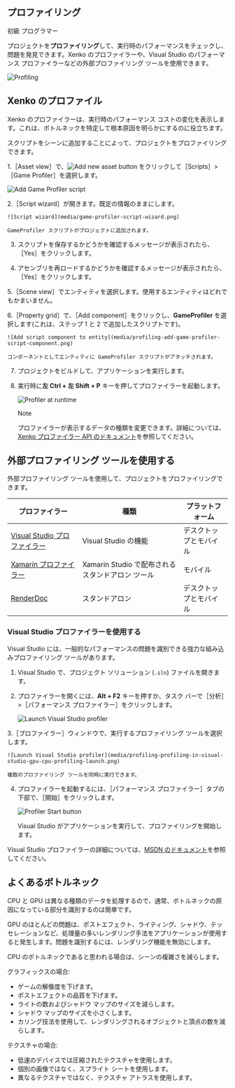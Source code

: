 ## プロファイリング

<span class="label label-doc-level">初級</span>
<span class="label label-doc-audience">プログラマー</span>

プロジェクトを**プロファイリング**して、実行時のパフォーマンスをチェックし、問題を発見できます。Xenko のプロファイラーや、Visual Studio のパフォーマンス プロファイラーなどの外部プロファイリング ツールを使用できます。

![Profiling](media/profiling.png)

## Xenko のプロファイル

Xenko のプロファイラーは、実行時のパフォーマンス コストの変化を表示します。これは、ボトルネックを特定して根本原因を明らかにするのに役立ちます。

スクリプトをシーンに追加することによって、プロジェクトをプロファイリングできます。

1.［Asset view］で、![Add new asset button](media/profiling-add-new-asset-button.png) をクリックして［Scripts］>［Game Profiler］を選択します。

 ![Add Game Profiler script](media/profiling-add-game-profiler-script.png)

2.［Script wizard］が開きます。既定の情報のままにします。

    ![Script wizard](media/game-profiler-script-wizard.png)

    GameProfiler スクリプトがプロジェクトに追加されます。

3. スクリプトを保存するかどうかを確認するメッセージが表示されたら、［Yes］をクリックします。

4. アセンブリを再ロードするかどうかを確認するメッセージが表示されたら、［Yes］をクリックします。

5.［Scene view］でエンティティを選択します。使用するエンティティはどれでもかまいません。

6.［Property grid］で、［Add component］をクリックし、**GameProfiler** を選択します(これは、ステップ 1 と 2 で追加したスクリプトです)。

    ![Add script component to entity](media/profiling-add-game-profiler-script-component.png)

    コンポーネントとしてエンティティに GameProfiler スクリプトがアタッチされます。

7. プロジェクトをビルドして、アプリケーションを実行します。

8. 実行時に**左 Ctrl + 左 Shift + P** キーを押してプロファイラーを起動します。

    ![Profiler at runtime](media/profiling-profiler-at-runtime.png)

    >[!NOTE]
    >プロファイラーが表示するデータの種類を変更できます。詳細については、[Xenko プロファイラー API のドキュメント](xref:SiliconStudio.Core.Diagnostics.Profiler)を参照してください。

## 外部プロファイリング ツールを使用する

外部プロファイリング ツールを使用して、プロジェクトをプロファイリングできます。

| プロファイラー | 種類 | プラットフォーム |
| ---- | ---- | -----|
| [Visual Studio プロファイラー](https://msdn.microsoft.com/en-us/library/mt210448.aspx) | Visual Studio の機能 | デスクトップとモバイル |
| [Xamarin プロファイラー](https://www.xamarin.com/profiler) | Xamarin Studio で配布されるスタンドアロン ツール | モバイル |
| [RenderDoc](https://renderdoc.org/builds) | スタンドアロン | デスクトップとモバイル |

### Visual Studio プロファイラーを使用する
Visual Studio には、一般的なパフォーマンスの問題を識別できる強力な組み込みプロファイリング ツールがあります。

1. Visual Studio で、プロジェクト ソリューション (`.sln`) ファイルを開きます。

2. プロファイラーを開くには、**Alt + F2** キーを押すか、タスク バーで［分析］>［パフォーマンス プロファイラー］をクリックします。

    ![Launch Visual Studio profiler](media/profiling-profiling-in-visual-studio-start-profiler.png)

3.［プロファイラー］ウィンドウで、実行するプロファイリング ツールを選択します。

    ![Launch Visual Studio profiler](media/profiling-profiling-in-visual-studio-gpu-cpu-profiling-launch.png)

    複数のプロファイリング ツールを同時に実行できます。

4. プロファイラーを起動するには、［パフォーマンス プロファイラー］タブの下部で、［開始］をクリックします。

   ![Profiler Start button](media/profiler-start-button.png)

    Visual Studio がアプリケーションを実行して、プロファイリングを開始します。

Visual Studio プロファイラーの詳細については、[MSDN のドキュメント](https://msdn.microsoft.com/en-us/library/mt210448.aspx)を参照してください。

## よくあるボトルネック

CPU と GPU は異なる種類のデータを処理するので、通常、ボトルネックの原因になっている部分を識別するのは簡単です。

GPU のほとんどの問題は、ポストエフェクト、ライティング、シャドウ、テッセレーションなど、処理量の多いレンダリング手法をアプリケーションが使用すると発生します。問題を識別するには、レンダリング機能を無効にします。

CPU のボトルネックであると思われる場合は、シーンの複雑さを減らします。

グラフィックスの場合:

* ゲームの解像度を下げます。
* ポストエフェクトの品質を下げます。
* ライトの数およびシャドウ マップのサイズを減らします。
* シャドウ マップのサイズを小さくします。
* カリング技法を使用して、レンダリングされるオブジェクトと頂点の数を減らします。

テクスチャの場合:

* 低速のデバイスでは圧縮されたテクスチャを使用します。
* 個別の画像ではなく、スプライト シートを使用します。
* 異なるテクスチャではなく、テクスチャ アトラスを使用します。
